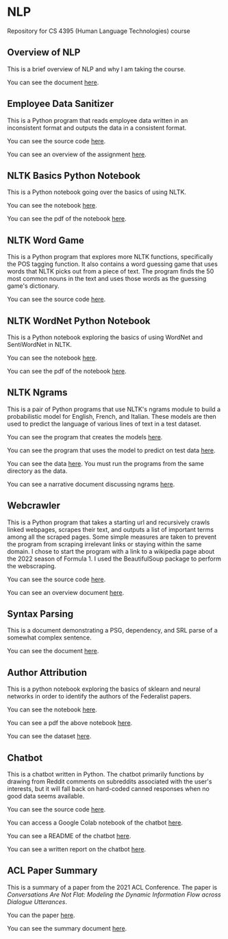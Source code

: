 # NLP

Repository for CS 4395 (Human Language Technologies) course

## Overview of NLP

This is a brief overview of NLP and why I am taking the course.

You can see the document [here](https://github.com/platformer/NLP/blob/main/HW0/Overview_of_NLP.pdf).

## Employee Data Sanitizer

This is a Python program that reads employee data written in an inconsistent format and outputs the data in a consistent format.

You can see the source code [here](https://github.com/platformer/NLP/blob/main/HW1/hw1.py).

You can see an overview of the assignment [here](https://github.com/platformer/NLP/blob/main/HW1/HW1_Overview.pdf).

## NLTK Basics Python Notebook

This is a Python notebook going over the basics of using NLTK.

You can see the notebook [here](https://github.com/platformer/NLP/blob/main/HW2/hw2.ipynb).

You can see the pdf of the notebook [here](https://github.com/platformer/NLP/blob/main/HW2/hw2.pdf).

## NLTK Word Game

This is a Python program that explores more NLTK functions, specifically the POS tagging function. It also contains a word guessing game that uses words that NLTK picks out from a piece of text. The program finds the 50 most common nouns in the text and uses those words as the guessing game's dictionary.

You can see the source code [here](https://github.com/platformer/NLP/blob/main/HW3/hw3.py).

## NLTK WordNet Python Notebook

This is a Python notebook exploring the basics of using WordNet and SentiWordNet in NLTK.

You can see the notebook [here](https://github.com/platformer/NLP/blob/main/HW4/hw4.ipynb).

You can see the pdf of the notebook [here](https://github.com/platformer/NLP/blob/main/HW4/hw4.pdf).

## NLTK Ngrams

This is a pair of Python programs that use NLTK's ngrams module to build a probabilistic model for English, French, and Italian. These models are then used to predict the language of various lines of text in a test dataset.

You can see the program that creates the models [here](https://github.com/platformer/NLP/blob/main/HW5/program1.py).

You can see the program that uses the model to predict on test data [here](https://github.com/platformer/NLP/blob/main/HW5/program2.pdf).

You can see the data [here](https://github.com/platformer/NLP/blob/main/HW5/data). You must run the programs from the same directory as the data.

You can see a narrative document discussing ngrams [here](https://github.com/platformer/NLP/blob/main/HW5/Narrative.pdf).

## Webcrawler

This is a Python program that takes a starting url and recursively crawls linked webpages, scrapes their text, and outputs a list of important terms among all the scraped pages. Some simple measures are taken to prevent the program from scraping irrelevant links or staying within the same domain. I chose to start the program with a link to a wikipedia page about the 2022 season of Formula 1. I used the BeautifulSoup package to perform the webscraping.

You can see the source code [here](https://github.com/platformer/NLP/blob/main/HW6/hw6.py).

You can see an overview document [here](https://github.com/platformer/NLP/blob/main/HW6/HW6_Overview.pdf).

## Syntax Parsing

This is a document demonstrating a PSG, dependency, and SRL parse of a somewhat complex sentence.

You can see the document [here](https://github.com/platformer/NLP/blob/main/HW7/hw7.pdf).

## Author Attribution

This is a python notebook exploring the basics of sklearn and neural networks in order to identify the authors of the Federalist papers.

You can see the notebook [here](https://github.com/platformer/NLP/blob/main/HW8/hw8.ipynb).

You can see a pdf the above notebook [here](https://github.com/platformer/NLP/blob/main/HW8/hw8.pdf).

You can see the dataset [here](https://github.com/platformer/NLP/blob/main/HW8/federalist.csv).

## Chatbot

This is a chatbot written in Python. The chatbot primarily functions by drawing from Reddit comments on subreddits associated with the user's interests, but it will fall back on hard-coded canned responses when no good data seems available.

You can see the source code [here](https://github.com/platformer/NLP/blob/main/HW9/chatbot.py).

You can access a Google Colab notebook of the chatbot [here](https://colab.research.google.com/drive/1JoAQF8m72Gm78dE8HQVkZePeKSYPPXTy?usp=sharing).

You can see a README of the chatbot [here](https://github.com/platformer/NLP/blob/main/HW9/README.md).

You can see a written report on the chatbot [here](https://github.com/platformer/NLP/blob/main/HW9/report.pdf).

## ACL Paper Summary

This is a summary of a paper from the 2021 ACL Conference. The paper is *Conversations Are Not Flat: Modeling the Dynamic Information Flow across Dialogue Utterances*.

You can the paper [here](https://aclanthology.org/2021.acl-long.11/).

You can see the summary document [here](https://github.com/platformer/NLP/blob/main/HW10/ACL_Paper_Summary.pdf).
